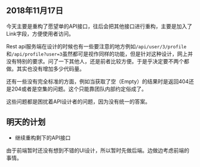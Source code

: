 ## 2018年11月17日

今天主要是重构了愿望单的API接口，往后会把其他接口进行重构，主要是加入了Link字段，方便使用者访问。  

Rest api服务端在设计的时候也有一些要注意的地方例如`/api/user/3/profile`和`/api/profile?user=3`虽然都可是视作同样的功能，但是针对这种设计，网上并没有特别的要求。问了一下其他人，还是前者比较方便。于是乎决定要不两个都做。其实也没有增加多少代码量。

还有一些没有完全标准的方面，例如当获取了空（Empty）的结果时是返回404还是204或者是空集的问题。这个只能靠团队内部约定俗成了。  

这些问题都是困扰着API设计者的问题，因为没有统一的答案。

## 明天的计划
- 继续重构剩下的API接口


由于前端暂时还没有想到不错的UI设计，所以暂时先做后端。边做边考虑前端的事情。